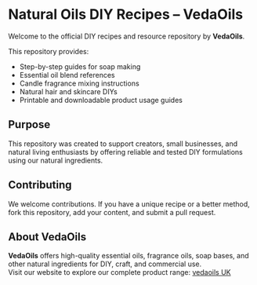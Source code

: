 # Natural Oils DIY Recipes – VedaOils

Welcome to the official DIY recipes and resource repository by **VedaOils**.

This repository provides:
- Step-by-step guides for soap making
- Essential oil blend references
- Candle fragrance mixing instructions
- Natural hair and skincare DIYs
- Printable and downloadable product usage guides

## Purpose

This repository was created to support creators, small businesses, and natural living enthusiasts by offering reliable and tested DIY formulations using our natural ingredients.

## Contributing

We welcome contributions. If you have a unique recipe or a better method, fork this repository, add your content, and submit a pull request.

## About VedaOils

**VedaOils** offers high-quality essential oils, fragrance oils, soap bases, and other natural ingredients for DIY, craft, and commercial use.  
Visit our website to explore our complete product range: [vedaoils UK](https://www.vedaoils.co.uk)
